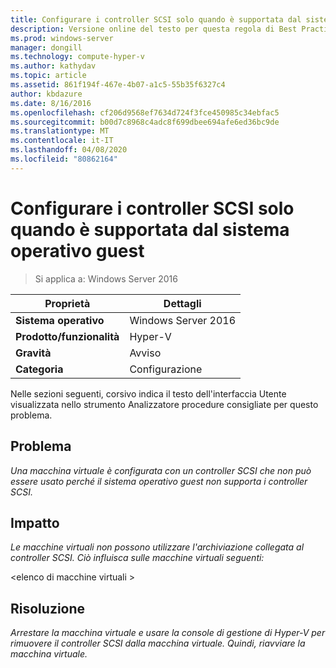 ```yaml
---
title: Configurare i controller SCSI solo quando è supportata dal sistema operativo guest
description: Versione online del testo per questa regola di Best Practices Analyzer.
ms.prod: windows-server
manager: dongill
ms.technology: compute-hyper-v
ms.author: kathydav
ms.topic: article
ms.assetid: 861f194f-467e-4b07-a1c5-55b35f6327c4
author: kbdazure
ms.date: 8/16/2016
ms.openlocfilehash: cf206d9568ef7634d724f3fce450985c34ebfac5
ms.sourcegitcommit: b00d7c8968c4adc8f699dbee694afe6ed36bc9de
ms.translationtype: MT
ms.contentlocale: it-IT
ms.lasthandoff: 04/08/2020
ms.locfileid: "80862164"
---
```

# <a name="configure-scsi-controllers-only-when-supported-by-the-guest-operating-system"></a>Configurare i controller SCSI solo quando è supportata dal sistema operativo guest

>Si applica a: Windows Server 2016


  
|Proprietà|Dettagli|  
|-|-|  
|**Sistema operativo**|Windows Server 2016|  
|**Prodotto/funzionalità**|Hyper-V|  
|**Gravità**|Avviso|  
|**Categoria**|Configurazione|  
  
Nelle sezioni seguenti, corsivo indica il testo dell'interfaccia Utente visualizzata nello strumento Analizzatore procedure consigliate per questo problema.  
  
## <a name="issue"></a>Problema  
  
*Una macchina virtuale è configurata con un controller SCSI che non può essere usato perché il sistema operativo guest non supporta i controller SCSI.*  
  
## <a name="impact"></a>Impatto  
  
*Le macchine virtuali non possono utilizzare l'archiviazione collegata al controller SCSI. Ciò influisca sulle macchine virtuali seguenti:*  
  
\<elenco di macchine virtuali >  
  
## <a name="resolution"></a>Risoluzione  
  
*Arrestare la macchina virtuale e usare la console di gestione di Hyper-V per rimuovere il controller SCSI dalla macchina virtuale. Quindi, riavviare la macchina virtuale.*  
  



